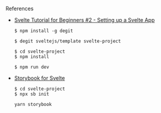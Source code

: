 References
* [Svelte Tutorial for Beginners #2 - Setting up a Svelte App](https://www.youtube.com/watch?v=lnpdn2rE2N8&list=PL4cUxeGkcC9hlbrVO_2QFVqVPhlZmz7tO&index=2)
    ```
    $ npm install -g degit
    ``` 
    ```
    $ degit sveltejs/template svelte-project
    ```
    ```
    $ cd svelte-project
    $ npm install
    ```
    ```
    $ npm run dev
    ```
* [Storybook for Svelte](https://storybook.js.org/blog/storybook-for-svelte/)
    ```
    $ cd svelte-project
    $ npx sb init
    ```
    ```
    yarn storybook
    ```